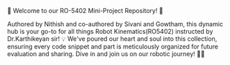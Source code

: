 🚀 Welcome to our RO-5402 Mini-Project Repository! 🤖

Authored by Nithish and co-authored by Sivani and Gowtham, this dynamic hub is your go-to for all things Robot Kinematics(RO5402) instructed by Dr.Karthikeyan sir! 💡 We've poured our heart and soul into this collection, ensuring every code snippet and part is meticulously organized for future evaluation and sharing. Dive in and join us on our robotic journey! 🤖✨
